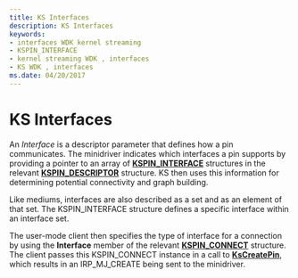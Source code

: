 ```yaml
---
title: KS Interfaces
description: KS Interfaces
keywords:
- interfaces WDK kernel streaming
- KSPIN_INTERFACE
- kernel streaming WDK , interfaces
- KS WDK , interfaces
ms.date: 04/20/2017
---
```


# KS Interfaces





An *Interface* is a descriptor parameter that defines how a pin communicates. The minidriver indicates which interfaces a pin supports by providing a pointer to an array of [**KSPIN\_INTERFACE**](./kspin-interface-structure.md) structures in the relevant [**KSPIN\_DESCRIPTOR**](/windows-hardware/drivers/ddi/ks/ns-ks-kspin_descriptor) structure. KS then uses this information for determining potential connectivity and graph building.

Like mediums, interfaces are also described as a set and as an element of that set. The KSPIN\_INTERFACE structure defines a specific interface within an interface set.

The user-mode client then specifies the type of interface for a connection by using the **Interface** member of the relevant [**KSPIN\_CONNECT**](/windows-hardware/drivers/ddi/ks/ns-ks-kspin_connect) structure. The client passes this KSPIN\_CONNECT instance in a call to [**KsCreatePin**](/windows-hardware/drivers/ddi/ks/nf-ks-kscreatepin), which results in an IRP\_MJ\_CREATE being sent to the minidriver.

